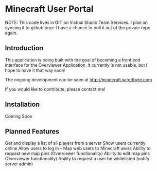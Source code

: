 Minecraft User Portal
=======================

NOTE: This code lives in GIT on Vistual Studio Team Services. I plan on syncing it to github once I have a chance to pull it out of the private repo again.

Introduction
------------
This application is being built with the goal of becoming a front end interface for the Overviewer Application. It currently is not usable, but I hope to have it that way soon!

The ongoing development can be seen at http://minecraft.wiredbyte.com

If you would like to contribute, please contact me!

Installation
------------
Coming Soon


Planned Features
----------------
Get and display a list of all players from a server
Show users currently online 
Allow users to log in - Map web users to Minecraft users
Ability to request new map pins (Overviewer functionality)
Ability to edit map pins (Overviewer functionality)
Ability to request a user be whitelisted (notify server admin)
